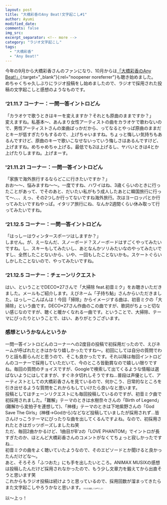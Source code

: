 ```yaml
---
layout: post
title: "大橋彩香のAny Beat!文字起こし#1"
author: Ayumi
modified_date: 
comments: false
img_src: 
excerpt_separator: <!-- more -->
category: "ラジオ文字起こし"
tags: 
  - "大橋彩香"
  - "Any Beat!"
--- 
```

<!-- ブログ本文 -->
今年の9月から大橋彩香さんのファンになり、10月からは[「大橋彩香のAny Beat!」](https://www.joqr.co.jp/qr/program/beat/){:target="_blank"}{:rel="noopener noreferrer"}も聴き始めました。  
めちゃくちゃ久しぶりにラジオ投稿をし始めましたので、ラジオで採用された投稿の文字起こしと感想のようなものです。
<!-- more -->
### ‘21.11.7 コーナー：一問一答イントロどん
「カラオケで歌うときはキーを変えますか？それとも原曲のままですか？」  
変えますね。私基本〜、あんまり女性アーティストの曲をカラオケで歌わないので、男性アーティストさんの楽曲ばっかだから、ってなるとやっぱ原曲のままだとキーが低すぎたりもするので、上げちゃいますね。ちょっと悔しい気持ちもあるんですけど、原曲のキーで歌いこなせないっていう悔しさはあるんですけど、上げますね。めちゃめちゃ上げる。最低でも2は上げるし、ヤバいときは4とか上げたりしますね。上げまーす。  

### '21.11.21 コーナー：一問一答イントロどん
「家族で海外旅行するならどこに行きたいですか？」  
おお〜〜、悩みますね〜〜。一度ですね、ハワイはね、3歳くらいのときに行ったことがあって、でそのあと、だいたい私がもう成人したあとに韓国旅行に行って〜、、、えっ、その2つしか行ってないですね海外旅行。次はヨーロッパとか行ってみたいですねやっぱ。イタリア旅行にね、なんか2週間くらい休み取って行ってみたいですね。

### ‘21.12.5 コーナー：一問一答イントロどん
「はっしーはウィンタースポーツはしますか？」  
しません。が、えーなんだ、スノーボード？スノーボードはすごくやってみたいですね。し、スキーもしてみたいし、あとなんかソリみたいなのやってみたいですし、全然したことないから、いや、一回もしたことないかも。スケートぐらいしかしたことないので、やってみたいですね。

### ‘21.12.5 コーナー：チェーンリクエスト
はい、ということでDECO&#42;27さんで「大掃除 feat.初音ミク」をお聴きいただきました。メールもご紹介します。えびネーム「子持ち鮎」さんからいただきました。はっしーこんばんは！今回「掃除」からイメージする曲は、初音ミクの「大掃除」という曲です。DECO&#42;27さん作曲のこの曲ですが、歌詞がちょっと切ない感じなのですが、聴くと暖かくなれる一曲です。ということで、大掃除、テーマにぴったりということで、はい、ありがとうございます。

### 感想というかなんというか
一問一答イントロどんのコーナーへの2度目の投稿で初採用だったので、えびネームが呼ばれたときはかなり嬉しかったですね〜。初回にしては自分の質問でわりと話も膨らんだと思うので、そこも良かったです。それ以降は毎回イントロどんのコーナーで採用していただいて、今のところ皆勤賞なので嬉しい限りですね。毎回の質問のチョイスですが、Googleで検索して出てくるような情報は選ばないようにはしてますが、すぐネタ切れしそうですね…普段は声優として、アーティストとしての大橋彩香さんを見ているので、何かこう、日常的なところを引き出せるような質問をこれからもしていけたら良いなと思います。  
投稿としてはチェーンリクエストにも毎回投稿しているのですが、初音ミク曲で初採用されました。「難解」テーマのときは水樹奈々さんの「Birth of Legend」(難解から変拍子を連想して)、「神様」テーマのときは下地紫野さんの「God Save The Girls」(神様→Godから)などなど投稿していましたが採用されず…皆さんけっこうテーマにぴったりな曲を出してくるんですよね。なので、初採用されたときはガッツポーズしましたね笑  
ただ、毎回2曲かかるけど、1曲目がB'zの「LOVE PHANTOM」でイントロが長すぎたのか、ほとんど大橋彩香さんのコメントがなくてちょっと寂しかったですね…  
初音ミクの曲をよく聴いていたようなので、そのエピソードとか聞けると良かったんだけどな〜。  
あと、そろそろ「ふつおた」にも手を出したいところ。ANIMAX MUSIXの感想は投稿したんだけど採用されなかったので、もう少し文章力を鍛えてから出直そうと思います笑  
これからもラジオ投稿は続けようと思っているので、採用回数が溜まってきたらまた文字起こしやろうかなと思います。<span style="font-size: 5px">(それを見越しての#1でした)</span>

以〜上っ！

<!-- 本文終了 -->